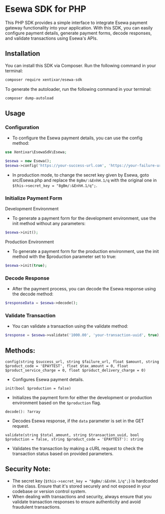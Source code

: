 # Esewa SDK for PHP

This PHP SDK provides a simple interface to integrate Esewa payment gateway functionality into your application. With this SDK, you can easily configure payment details, generate payment forms, decode responses, and validate transactions using Esewa's APIs.

## Installation

You can install this SDK via Composer. Run the following command in your terminal:

```bash
composer require xentixar/esewa-sdk
```

To generate the autoloader, run the following command in your terminal:

```bash
composer dump-autoload
```

## Usage

### Configuration

- To configure the Esewa payment details, you can use the config method:

```php
use Xentixar\EsewaSdk\Esewa;

$esewa = new Esewa();
$esewa->config('https://your-success-url.com', 'https://your-failure-url.com', 1000.00);
```

- In production mode, to change the secret key given by Esewa, goto src/Esewa.php and replace the `8gBm/:&EnhH.1/q` with the original one in `$this->secret_key = "8gBm/:&EnhH.1/q";`.

### Initialize Payment Form

Development Environment  

- To generate a payment form for the development environment, use the init method without any parameters:

```php
$esewa->init();
```

Production Environment  

- To generate a payment form for the production environment, use the init method with the $production parameter set to true:

```php
$esewa->init(true);
```

### Decode Response

- After the payment process, you can decode the Esewa response using the decode method:

```php
$responseData = $esewa->decode();
```

### Validate Transaction

- You can validate a transaction using the validate method:

```php
$response = $esewa->validate('1000.00', 'your-transaction-uuid', true);
```

## Methods:

`config(string $success_url, string $failure_url, float $amount, string $product_code = 'EPAYTEST', float $tax_amount = 0, float $product_service_charge = 0, float $product_delivery_charge = 0)`

- Configures Esewa payment details.

`init(bool $production = false)`

- Initializes the payment form for either the development or production environment based on the `$production` flag.

`decode(): ?array`

- Decodes Esewa response, if the `data` parameter is set in the GET request.

`validate(string $total_amount, string $transaction_uuid, bool $production = false, string $product_code = 'EPAYTEST'): string`

- Validates the transaction by making a cURL request to check the transaction status based on provided parameters.

## Security Note:

- The secret key (`$this->secret_key = "8gBm/:&EnhH.1/q";`) is hardcoded in the class. Ensure that it's stored securely and not exposed in your codebase or version control system.
- When dealing with transactions and security, always ensure that you validate transaction responses to ensure authenticity and avoid fraudulent transactions.
